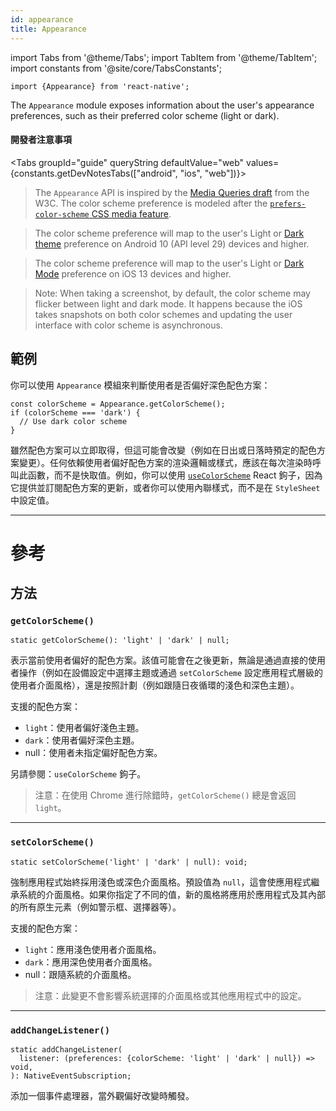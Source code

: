 ```yaml
---
id: appearance
title: Appearance
---
```


import Tabs from '@theme/Tabs'; import TabItem from '@theme/TabItem'; import constants from '@site/core/TabsConstants';

```tsx
import {Appearance} from 'react-native';
```

The `Appearance` module exposes information about the user's appearance preferences, such as their preferred color scheme (light or dark).

#### 開發者注意事項

<Tabs groupId="guide" queryString defaultValue="web" values={constants.getDevNotesTabs(["android", "ios", "web"])}>

<TabItem value="web">

> The `Appearance` API is inspired by the [Media Queries draft](https://drafts.csswg.org/mediaqueries-5/) from the W3C. The color scheme preference is modeled after the [`prefers-color-scheme` CSS media feature](https://developer.mozilla.org/en-US/docs/Web/CSS/@media/prefers-color-scheme).

</TabItem>
<TabItem value="android">

> The color scheme preference will map to the user's Light or [Dark theme](https://developer.android.com/guide/topics/ui/look-and-feel/darktheme) preference on Android 10 (API level 29) devices and higher.

</TabItem>
<TabItem value="ios">

> The color scheme preference will map to the user's Light or [Dark Mode](https://developer.apple.com/design/human-interface-guidelines/ios/visual-design/dark-mode/) preference on iOS 13 devices and higher.

> Note: When taking a screenshot, by default, the color scheme may flicker between light and dark mode. It happens because the iOS takes snapshots on both color schemes and updating the user interface with color scheme is asynchronous.

</TabItem>
</Tabs>

## 範例

你可以使用 `Appearance` 模組來判斷使用者是否偏好深色配色方案：

```tsx
const colorScheme = Appearance.getColorScheme();
if (colorScheme === 'dark') {
  // Use dark color scheme
}
```

雖然配色方案可以立即取得，但這可能會改變（例如在日出或日落時預定的配色方案變更）。任何依賴使用者偏好配色方案的渲染邏輯或樣式，應該在每次渲染時呼叫此函數，而不是快取值。例如，你可以使用 [`useColorScheme`](usecolorscheme) React 鉤子，因為它提供並訂閱配色方案的更新，或者你可以使用內聯樣式，而不是在 `StyleSheet` 中設定值。

---

# 參考

## 方法

### `getColorScheme()`

```tsx
static getColorScheme(): 'light' | 'dark' | null;
```

表示當前使用者偏好的配色方案。該值可能會在之後更新，無論是通過直接的使用者操作（例如在設備設定中選擇主題或通過 `setColorScheme` 設定應用程式層級的使用者介面風格），還是按照計劃（例如跟隨日夜循環的淺色和深色主題）。

支援的配色方案：

- `light`：使用者偏好淺色主題。
- `dark`：使用者偏好深色主題。
- null：使用者未指定偏好配色方案。

另請參閱：`useColorScheme` 鉤子。

> 注意：在使用 Chrome 進行除錯時，`getColorScheme()` 總是會返回 `light`。

---

### `setColorScheme()`

```tsx
static setColorScheme('light' | 'dark' | null): void;
```

強制應用程式始終採用淺色或深色介面風格。預設值為 `null`，這會使應用程式繼承系統的介面風格。如果你指定了不同的值，新的風格將應用於應用程式及其內部的所有原生元素（例如警示框、選擇器等）。

支援的配色方案：

- `light`：應用淺色使用者介面風格。
- `dark`：應用深色使用者介面風格。
- null：跟隨系統的介面風格。

> 注意：此變更不會影響系統選擇的介面風格或其他應用程式中的設定。

---

### `addChangeListener()`

```tsx
static addChangeListener(
  listener: (preferences: {colorScheme: 'light' | 'dark' | null}) => void,
): NativeEventSubscription;
```

添加一個事件處理器，當外觀偏好改變時觸發。